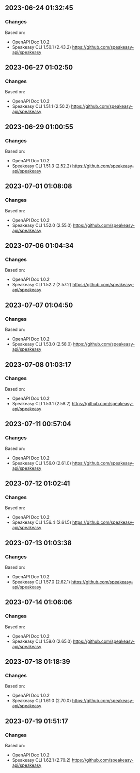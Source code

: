 

## 2023-06-24 01:32:45
### Changes
Based on:
- OpenAPI Doc 1.0.2 
- Speakeasy CLI 1.50.1 (2.43.2) https://github.com/speakeasy-api/speakeasy

## 2023-06-27 01:02:50
### Changes
Based on:
- OpenAPI Doc 1.0.2 
- Speakeasy CLI 1.51.1 (2.50.2) https://github.com/speakeasy-api/speakeasy

## 2023-06-29 01:00:55
### Changes
Based on:
- OpenAPI Doc 1.0.2 
- Speakeasy CLI 1.51.3 (2.52.2) https://github.com/speakeasy-api/speakeasy

## 2023-07-01 01:08:08
### Changes
Based on:
- OpenAPI Doc 1.0.2 
- Speakeasy CLI 1.52.0 (2.55.0) https://github.com/speakeasy-api/speakeasy

## 2023-07-06 01:04:34
### Changes
Based on:
- OpenAPI Doc 1.0.2 
- Speakeasy CLI 1.52.2 (2.57.2) https://github.com/speakeasy-api/speakeasy

## 2023-07-07 01:04:50
### Changes
Based on:
- OpenAPI Doc 1.0.2 
- Speakeasy CLI 1.53.0 (2.58.0) https://github.com/speakeasy-api/speakeasy

## 2023-07-08 01:03:17
### Changes
Based on:
- OpenAPI Doc 1.0.2 
- Speakeasy CLI 1.53.1 (2.58.2) https://github.com/speakeasy-api/speakeasy

## 2023-07-11 00:57:04
### Changes
Based on:
- OpenAPI Doc 1.0.2 
- Speakeasy CLI 1.56.0 (2.61.0) https://github.com/speakeasy-api/speakeasy

## 2023-07-12 01:02:41
### Changes
Based on:
- OpenAPI Doc 1.0.2 
- Speakeasy CLI 1.56.4 (2.61.5) https://github.com/speakeasy-api/speakeasy

## 2023-07-13 01:03:38
### Changes
Based on:
- OpenAPI Doc 1.0.2 
- Speakeasy CLI 1.57.0 (2.62.1) https://github.com/speakeasy-api/speakeasy

## 2023-07-14 01:06:06
### Changes
Based on:
- OpenAPI Doc 1.0.2 
- Speakeasy CLI 1.59.0 (2.65.0) https://github.com/speakeasy-api/speakeasy

## 2023-07-18 01:18:39
### Changes
Based on:
- OpenAPI Doc 1.0.2 
- Speakeasy CLI 1.61.0 (2.70.0) https://github.com/speakeasy-api/speakeasy

## 2023-07-19 01:51:17
### Changes
Based on:
- OpenAPI Doc 1.0.2 
- Speakeasy CLI 1.62.1 (2.70.2) https://github.com/speakeasy-api/speakeasy